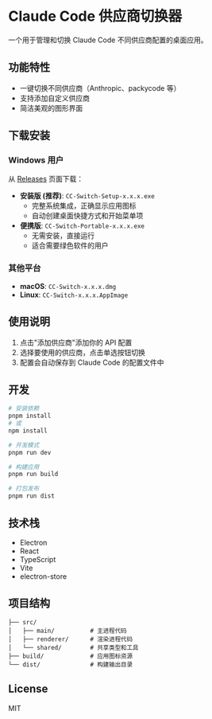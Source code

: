 # Claude Code 供应商切换器

一个用于管理和切换 Claude Code 不同供应商配置的桌面应用。

## 功能特性

- 一键切换不同供应商（Anthropic、packycode 等）
- 支持添加自定义供应商
- 简洁美观的图形界面

## 下载安装

### Windows 用户

从 [Releases](../../releases) 页面下载：

- **安装版 (推荐)**: `CC-Switch-Setup-x.x.x.exe`
  - 完整系统集成，正确显示应用图标
  - 自动创建桌面快捷方式和开始菜单项
- **便携版**: `CC-Switch-Portable-x.x.x.exe`
  - 无需安装，直接运行
  - 适合需要绿色软件的用户

### 其他平台

- **macOS**: `CC-Switch-x.x.x.dmg`
- **Linux**: `CC-Switch-x.x.x.AppImage`

## 使用说明

1. 点击"添加供应商"添加你的 API 配置
2. 选择要使用的供应商，点击单选按钮切换
3. 配置会自动保存到 Claude Code 的配置文件中

## 开发

```bash
# 安装依赖
pnpm install
# 或
npm install

# 开发模式
pnpm run dev

# 构建应用
pnpm run build

# 打包发布
pnpm run dist
```

## 技术栈

- Electron
- React
- TypeScript
- Vite
- electron-store

## 项目结构

```
├── src/
│   ├── main/          # 主进程代码
│   ├── renderer/      # 渲染进程代码
│   └── shared/        # 共享类型和工具
├── build/             # 应用图标资源
└── dist/              # 构建输出目录
```

## License

MIT
